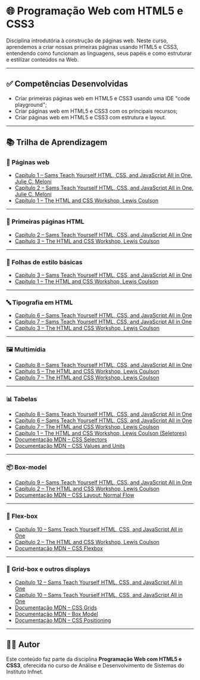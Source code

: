 # 🌐 Programação Web com HTML5 e CSS3

Disciplina introdutória à construção de páginas web. Neste curso, aprendemos a criar nossas primeiras páginas usando HTML5 e CSS3, entendendo como funcionam as linguagens, seus papéis e como estruturar e estilizar conteúdos na Web.

---

## ✅ Competências Desenvolvidas

- Criar primeiras páginas web em HTML5 e CSS3 usando uma IDE "code playground";
- Criar páginas web em HTML5 e CSS3 com os principais recursos;
- Criar páginas web em HTML5 e CSS3 com estrutura e layout.

--------

## 📚 Trilha de Aprendizagem

### 📄 Páginas web

- [Capítulo 1 – Sams Teach Yourself HTML, CSS, and JavaScript All in One, Julie C. Meloni](https://learning.oreilly.com/library/view/sams-teach-yourself/9780135167069/part01.xhtml)
- [Capítulo 2 – Sams Teach Yourself HTML, CSS, and JavaScript All in One, Julie C. Meloni](https://learning.oreilly.com/library/view/sams-teach-yourself/9780135167069/ch02.xhtml#ch02)
- [Capítulo 1 – The HTML and CSS Workshop, Lewis Coulson](https://learning.oreilly.com/library/view/the-html-and/9781838824532/B14506_01_Updated_Final_SZ_ePub.xhtml)

---

### 🧱 Primeiras páginas HTML

- [Capítulo 2 – Sams Teach Yourself HTML, CSS, and JavaScript All in One](https://learning.oreilly.com/library/view/sams-teach-yourself/9780135167069/ch02.xhtml#ch02)
- [Capítulo 3 – The HTML and CSS Workshop, Lewis Coulson](https://learning.oreilly.com/library/view/the-html-and/9781838824532/B14506_03_Updated_Final_SZ_ePub.xhtml)

---

### 🎨 Folhas de estilo básicas

- [Capítulo 3 – Sams Teach Yourself HTML, CSS, and JavaScript All in One](https://learning.oreilly.com/library/view/sams-teach-yourself/9780135167069/ch03.xhtml#ch03)
- [Capítulo 1 – The HTML and CSS Workshop, Lewis Coulson](https://learning.oreilly.com/library/view/the-html-and/9781838824532/B14506_01_Updated_Final_SZ_ePub.xhtml)

---

### 🔤 Tipografia em HTML

- [Capítulo 6 – Sams Teach Yourself HTML, CSS, and JavaScript All in One](https://learning.oreilly.com/library/view/sams-teach-yourself/9780135167069/ch06.xhtml#ch06)
- [Capítulo 7 – Sams Teach Yourself HTML, CSS, and JavaScript All in One](https://learning.oreilly.com/library/view/sams-teach-yourself/9780135167069/ch07.xhtml#ch07)
- [Capítulo 3 – The HTML and CSS Workshop, Lewis Coulson](https://learning.oreilly.com/library/view/the-html-and/9781838824532/B14506_03_Updated_Final_SZ_ePub.xhtml)

---

### 🖼️ Multimídia

- [Capítulo 8 – Sams Teach Yourself HTML, CSS, and JavaScript All in One](https://learning.oreilly.com/library/view/sams-teach-yourself/9780135167069/ch08.xhtml#ch08)
- [Capítulo 5 – The HTML and CSS Workshop, Lewis Coulson](https://learning.oreilly.com/library/view/the-html-and/9781838824532/B14506_05_Updated_Final_VK_ePub.xhtml)
- [Capítulo 7 – The HTML and CSS Workshop, Lewis Coulson](https://learning.oreilly.com/library/view/the-html-and/9781838824532/B14506_07_Updated_Final_RK_ePub.xhtml)

---

### 📊 Tabelas

- [Capítulo 8 – Sams Teach Yourself HTML, CSS, and JavaScript All in One](https://learning.oreilly.com/library/view/sams-teach-yourself/9780135167069/ch08.xhtml#ch08)
- [Capítulo 6 – Sams Teach Yourself HTML, CSS, and JavaScript All in One](https://learning.oreilly.com/library/view/sams-teach-yourself/9780135167069/ch06.xhtml#ch06)
- [Capítulo 7 – The HTML and CSS Workshop, Lewis Coulson](https://learning.oreilly.com/library/view/the-html-and/9781838824532/B14506_07_Updated_Final_RK_ePub.xhtml)
- [Capítulo 1 – The HTML and CSS Workshop, Lewis Coulson (Seletores)](https://learning.oreilly.com/library/view/the-html-and/9781838824532/B14506_01_Updated_Final_SZ_ePub.xhtml)
- [Documentação MDN – CSS Selectors](https://developer.mozilla.org/pt-BR/docs/Learn/CSS/Building_blocks/Selectors)
- [Documentação MDN – CSS Values and Units](https://developer.mozilla.org/en-US/docs/Learn/CSS/Building_blocks/Values_and_units)

---

### 📦 Box-model

- [Capítulo 9 – Sams Teach Yourself HTML, CSS, and JavaScript All in One](https://learning.oreilly.com/library/view/sams-teach-yourself/9780135167069/ch09.xhtml#ch09)
- [Capítulo 2 – The HTML and CSS Workshop, Lewis Coulson](https://learning.oreilly.com/library/view/the-html-and/9781838824532/B14506_02_Updated_Final_SZ_ePub.xhtml)
- [Documentação MDN – CSS Layout: Normal Flow](https://developer.mozilla.org/pt-BR/docs/Learn/CSS/CSS_layout/Normal_Flow)

---

### 📐 Flex-box

- [Capítulo 10 – Sams Teach Yourself HTML, CSS, and JavaScript All in One](https://learning.oreilly.com/library/view/sams-teach-yourself/9780135167069/ch10.xhtml#ch10)
- [Capítulo 2 – The HTML and CSS Workshop, Lewis Coulson](https://learning.oreilly.com/library/view/the-html-and/9781838824532/B14506_02_Updated_Final_SZ_ePub.xhtml)
- [Documentação MDN – CSS Flexbox](https://developer.mozilla.org/pt-BR/docs/Learn/CSS/CSS_layout/Flexbox)

---

### 🧱 Grid-box e outros displays

- [Capítulo 12 – Sams Teach Yourself HTML, CSS, and JavaScript All in One](https://learning.oreilly.com/library/view/sams-teach-yourself/9780135167069/ch12.xhtml#ch12)
- [Capítulo 10 – Sams Teach Yourself HTML, CSS, and JavaScript All in One](https://learning.oreilly.com/library/view/sams-teach-yourself/9780135167069/ch10.xhtml#ch10)
- [Documentação MDN – CSS Grids](https://developer.mozilla.org/en-US/docs/Learn/CSS/CSS_layout/Grids)
- [Documentação MDN – Box Model](https://developer.mozilla.org/en-US/docs/Learn/CSS/Building_blocks/The_box_model#block_and_inline_boxes)
- [Documentação MDN – CSS Positioning](https://developer.mozilla.org/en-US/docs/Learn/CSS/CSS_layout/Positioning)

---

## 👨‍💻 Autor

Este conteúdo faz parte da disciplina **Programação Web com HTML5 e CSS3**, oferecida no curso de Análise e Desenvolvimento de Sistemas do Instituto Infnet.
